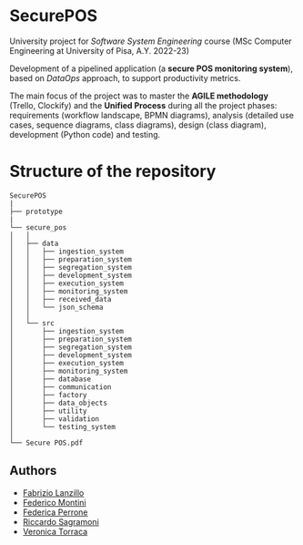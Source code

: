 # SecurePOS

University project for *Software System Engineering* course (MSc Computer Engineering at University of Pisa, A.Y. 2022-23)

Development of a pipelined application (a **secure POS monitoring system**), based on *DataOps* approach, to support productivity metrics.

The main focus of the project was to master the **AGILE methodology** (Trello, Clockify) and the **Unified Process** during all the project phases: requirements (workflow landscape, BPMN diagrams), analysis (detailed use cases, sequence diagrams, class diagrams), design (class diagram), development (Python code) and testing.


# Structure of the repository 

```
SecurePOS
|
├── prototype
|
└── secure_pos
│   │
│   ├── data
│   │   ├── ingestion_system
│   │   ├── preparation_system
│   │   ├── segregation_system
│   │   ├── development_system
│   │   ├── execution_system
│   │   ├── monitoring_system
│   │   ├── received_data
│   │   └── json_schema
│   │
│   └── src
│       ├── ingestion_system
│       ├── preparation_system
│       ├── segregation_system
│       ├── development_system
│       ├── execution_system
│       ├── monitoring_system
│       ├── database
│       ├── communication
│       ├── factory
│       ├── data_objects
│       ├── utility
│       ├── validation
│       └── testing_system
│
└── Secure POS.pdf 

```

## Authors
- [Fabrizio Lanzillo](https://github.com/FabrizioLanzillo)
- [Federico Montini](https://github.com/FedericoMontini98)
- [Federica Perrone](https://github.com/Fedeperrone98)
- [Riccardo Sagramoni](https://github.com/RiccardoSagramoni)
- [Veronica Torraca](https://github.com/veronicator)
